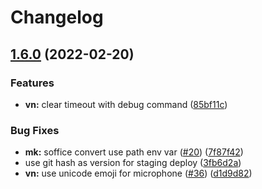 # Changelog

## [1.6.0](https://github.com/vpctorr/DiscordBots/compare/discordbots-v1.5.2...discordbots-v1.6.0) (2022-02-20)


### Features

* **vn:** clear timeout with debug command ([85bf11c](https://github.com/vpctorr/DiscordBots/commit/85bf11c91f57c9a1224392dfa01bb78d6b3adbdd))


### Bug Fixes

* **mk:** soffice convert use path env var ([#20](https://github.com/vpctorr/DiscordBots/issues/20)) ([7f87f42](https://github.com/vpctorr/DiscordBots/commit/7f87f4263d8ed77532be600ae7d8a7d36182be84))
* use git hash as version for staging deploy ([3fb6d2a](https://github.com/vpctorr/DiscordBots/commit/3fb6d2abeb6d59d6542ba56506404789fd3d6696))
* **vn:** use unicode emoji for microphone ([#36](https://github.com/vpctorr/DiscordBots/issues/36)) ([d1d9d82](https://github.com/vpctorr/DiscordBots/commit/d1d9d821dcc1251b294fd47b4aa74272d2b2f4f8))
